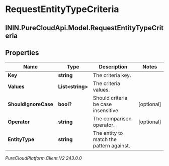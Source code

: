 # RequestEntityTypeCriteria

## ININ.PureCloudApi.Model.RequestEntityTypeCriteria

## Properties

|Name | Type | Description | Notes|
|------------ | ------------- | ------------- | -------------|
| **Key** | **string** | The criteria key. | |
| **Values** | **List&lt;string&gt;** | The criteria values. | |
| **ShouldIgnoreCase** | **bool?** | Should criteria be case insensitive. | [optional] |
| **Operator** | **string** | The comparison operator. | [optional] |
| **EntityType** | **string** | The entity to match the pattern against. | |



_PureCloudPlatform.Client.V2 243.0.0_
